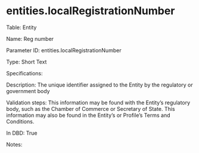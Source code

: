 # entities.localRegistrationNumber

Table: Entity

Name: Reg number

Parameter ID: entities.localRegistrationNumber

Type: Short Text

Specifications: 

Description: The unique identifier assigned to the Entity by the regulatory or government body

Validation steps: This information may be found with the Entity’s regulatory body, such as the Chamber of Commerce or Secretary of State. This information may also be found in the Entity’s or Profile’s Terms and Conditions.

In DBD: True

Notes: 

